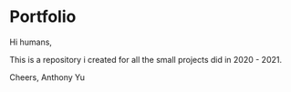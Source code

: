 # Portfolio

Hi humans,

This is a repository i created for all the small projects did in 2020 - 2021.


Cheers,
Anthony Yu
